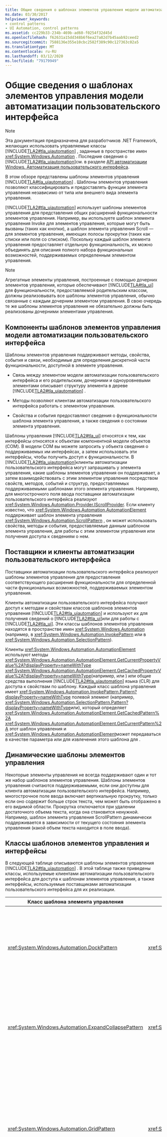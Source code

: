 ```yaml
---
title: Общие сведения о шаблонах элементов управления модели автоматизации пользовательского интерфейса
ms.date: 03/30/2017
helpviewer_keywords:
- control patterns
- UI Automation, control patterns
ms.assetid: cc229b33-234b-469b-ad60-f0254f32d45d
ms.openlocfilehash: f62631a15dd348b6f6ea27a82d7b45aab92ceed2
ms.sourcegitcommit: 7588136e355e10cbc2582f389c90c127363c02a5
ms.translationtype: MT
ms.contentlocale: ru-RU
ms.lasthandoff: 03/12/2020
ms.locfileid: "79179949"
---
```

# <a name="ui-automation-control-patterns-overview"></a>Общие сведения о шаблонах элементов управления модели автоматизации пользовательского интерфейса
> [!NOTE]
> Эта документация предназначена для разработчиков .NET Framework, желающих использовать управляемые классы [!INCLUDE[TLA2#tla_uiautomation](../../../includes/tla2sharptla-uiautomation-md.md)] , заданные в пространстве имен <xref:System.Windows.Automation> . Последние сведения о [!INCLUDE[TLA2#tla_uiautomation](../../../includes/tla2sharptla-uiautomation-md.md)]см. в разделе [API автоматизации Windows. Автоматизация пользовательского интерфейса](/windows/win32/winauto/entry-uiauto-win32).  
  
 В этом обзоре представлены шаблоны элементов управления [!INCLUDE[TLA#tla_uiautomation](../../../includes/tlasharptla-uiautomation-md.md)] . Шаблоны элементов управления позволяют классифицировать и предоставлять функции элемента управления независимо от типа или внешнего вида элемента управления.  
  
 [!INCLUDE[TLA2#tla_uiautomation](../../../includes/tla2sharptla-uiautomation-md.md)] использует шаблоны элементов управления для представления общих расширений функциональности элементов управления. Например, вы используете шаблон элемента управления Invoke для элементов управления, которые могут быть вызваны (таких как кнопки), а шаблон элемента управления Scroll — для элементов управления, имеющих полосы прокрутки (таких как списки или поля со списком). Поскольку каждый шаблон элемента управления предоставляет отдельную функциональность, их можно объединять для описания полного набора функциональных возможностей, поддерживаемых определенным элементом управления.  
  
> [!NOTE]
> Агрегатные элементы управления, построенные с помощью дочерних элементов управления, которые обеспечивают [!INCLUDE[TLA#tla_ui](../../../includes/tlasharptla-ui-md.md)] для функциональности, предоставляемой родительским классом, должны реализовывать все шаблоны элементов управления, обычно связанные с каждым дочерним элементом управления. В свою очередь те же шаблоны элементов управления не обязательно должны быть реализованы дочерними элементами управления.  
  
<a name="uiautomation_control_pattern_includes"></a>
## <a name="ui-automation-control-pattern-components"></a>Компоненты шаблонов элементов управления модели автоматизации пользовательского интерфейса  
 Шаблоны элементов управления поддерживают методы, свойства, события и связи, необходимые для определения дискретной части функциональности, доступной в элементе управления.  
  
- Связь между элементом модели автоматизации пользовательского интерфейса и его родительским, дочерними и одноуровневыми элементами описывает структуру элемента в дереве [!INCLUDE[TLA2#tla_uiautomation](../../../includes/tla2sharptla-uiautomation-md.md)] .  
  
- Методы позволяют клиентам автоматизации пользовательского интерфейса работать с элементом управления.  
  
- Свойства и события предоставляют сведения о функциональности шаблона элемента управления, а также сведения о состоянии элемента управления.  
  
 Шаблоны управления [!INCLUDE[TLA2#tla_ui](../../../includes/tla2sharptla-ui-md.md)] относятся к тем, как интерфейсы относятся к объектам компонентной модели объектов (COM). В модели COM вы можете запросить у объекта сведения о поддерживаемых им интерфейсах, а затем использовать эти интерфейсы, чтобы получить доступ к функциональности. В [!INCLUDE[TLA2#tla_uiautomation](../../../includes/tla2sharptla-uiautomation-md.md)]клиенты автоматизации пользовательского интерфейса могут запрашивать у элемента управления, какие шаблоны элементов управления он поддерживает, а затем взаимодействовать с этим элементом управления посредством свойств, методов, событий и структур, предоставляемых поддерживаемыми шаблонами этого элемента управления. Например, для многострочного поля ввода поставщики автоматизации пользовательского интерфейса реализуют <xref:System.Windows.Automation.Provider.IScrollProvider>. Если клиенту известно, что <xref:System.Windows.Automation.AutomationElement> поддерживает шаблон элемента управления <xref:System.Windows.Automation.ScrollPattern> , он может использовать свойства, методы и события, предоставляемые данным шаблоном элемента управления, для работы с этим элементом управления или получения доступа к сведениям о нем.  
  
<a name="uiautomation_control_pattern_client_provider"></a>
## <a name="ui-automation-providers-and-clients"></a>Поставщики и клиенты автоматизации пользовательского интерфейса  
 Поставщики автоматизации пользовательского интерфейса реализуют шаблоны элементов управления для предоставления соответствующего расширения функциональности для определенной части функциональных возможностей, поддерживаемых элементом управления.  
  
 Клиенты автоматизации пользовательского интерфейса получают доступ к методам и свойствам классов шаблонов элементов управления [!INCLUDE[TLA2#tla_uiautomation](../../../includes/tla2sharptla-uiautomation-md.md)] и используют их для получения сведений о [!INCLUDE[TLA2#tla_ui](../../../includes/tla2sharptla-ui-md.md)]или для работы с [!INCLUDE[TLA2#tla_ui](../../../includes/tla2sharptla-ui-md.md)]. Эти классы шаблонов элементов управления находятся в пространстве имен <xref:System.Windows.Automation> (например, в <xref:System.Windows.Automation.InvokePattern> или в <xref:System.Windows.Automation.SelectionPattern>).  
  
 Клиенты <xref:System.Windows.Automation.AutomationElement> используют методы <xref:System.Windows.Automation.AutomationElement.GetCurrentPropertyValue%2A?displayProperty=nameWithType> <xref:System.Windows.Automation.AutomationElement.GetCachedPropertyValue%2A?displayProperty=nameWithType>(например, или ) или общие средства выполнения [!INCLUDE[TLA2#tla_uiautomation](../../../includes/tla2sharptla-uiautomation-md.md)] языка (CLR) для доступа к свойствам по шаблону. Каждый класс шаблона управления имеет <xref:System.Windows.Automation.InvokePattern.Pattern?displayProperty=nameWithType> полевой элемент (например, <xref:System.Windows.Automation.SelectionPattern.Pattern?displayProperty=nameWithType>или), который определяет <xref:System.Windows.Automation.AutomationElement.GetCachedPattern%2A> <xref:System.Windows.Automation.AutomationElement.GetCurrentPattern%2A> этот шаблон управления и <xref:System.Windows.Automation.AutomationElement>может передаваться в качестве параметра или для извлечения этого шаблона для .  
  
<a name="uiautomation_control_patterns_dynamic"></a>
## <a name="dynamic-control-patterns"></a>Динамические шаблоны элементов управления  
 Некоторые элементы управления не всегда поддерживают один и тот же набор шаблонов элементов управления. Шаблоны элементов управления считаются поддерживаемыми, если они доступны для клиента автоматизации пользовательского интерфейса. Например, многострочное поле ввода включает вертикальную прокрутку, только если оно содержит больше строк текста, чем может быть отображено в его видимой области. Прокрутка отключается при удалении достаточного объема текста, когда она становится ненужной. Например, шаблон элемента управления ScrollPattern динамически поддерживается в зависимости от текущего состояния элемента управления (какой объем текста находится в поле ввода).  
  
<a name="Control_Pattern_Classes_and_Interfaces"></a>
## <a name="control-pattern-classes-and-interfaces"></a>Классы шаблонов элементов управления и интерфейсы  
 В следующей таблице описываются шаблоны элементов управления [!INCLUDE[TLA2#tla_uiautomation](../../../includes/tla2sharptla-uiautomation-md.md)] . В этой таблице также приведены классы, используемые клиентами автоматизации пользовательского интерфейса для доступа к шаблонам элементов управления, а также интерфейсы, используемые поставщиками автоматизации пользовательского интерфейса для их реализации.  
  
|Класс шаблона элемента управления|Интерфейс поставщика|Описание|  
|---------------------------|------------------------|-----------------|  
|<xref:System.Windows.Automation.DockPattern>|<xref:System.Windows.Automation.Provider.IDockProvider>|Используется для элементов управления, которые могут быть закреплены в контейнере закрепления. Например, это могут быть панели инструментов или палитры инструментов.|  
|<xref:System.Windows.Automation.ExpandCollapsePattern>|<xref:System.Windows.Automation.Provider.IExpandCollapseProvider>|Используется для элементов управления, которые можно разворачивать и сворачивать. Например, это могут быть пункты меню в приложении, такие как меню **Файл** .|  
|<xref:System.Windows.Automation.GridPattern>|<xref:System.Windows.Automation.Provider.IGridProvider>|Используется для элементов управления, которые поддерживают функциональные возможности сетки, такие как изменение размера и перемещение в указанную ячейку. Например, большой вид значка в Windows Explorer или простые таблицы без заголовков в Microsoft Word.|  
|<xref:System.Windows.Automation.GridItemPattern>|<xref:System.Windows.Automation.Provider.IGridItemProvider>|Используется для элементов управления, имеющих ячейки в сетках. Отдельные ячейки должны поддерживать шаблон GridItem. Например, каждая ячейка в представлении деталей Microsoft Windows Explorer.|  
|<xref:System.Windows.Automation.InvokePattern>|<xref:System.Windows.Automation.Provider.IInvokeProvider>|Используется для элементов управления, которые могут быть вызваны, таких как кнопки.|  
|<xref:System.Windows.Automation.MultipleViewPattern>|<xref:System.Windows.Automation.Provider.IMultipleViewProvider>|Используется для элементов управления, которые могут переключаться между несколькими представлениями одного и того же набора сведений, данных или дочерних элементов. Например, это может быть элемент управления представления списка, где данные доступны в виде эскизов, плиток, значков, списка или подробных представлений.|  
|<xref:System.Windows.Automation.RangeValuePattern>|<xref:System.Windows.Automation.Provider.IRangeValueProvider>|Используется для элементов управления, имеющих диапазон значений, которые могут быть применены к элементу управления. Например, элемент управления "Счетчик", содержащий годы, может иметь диапазон от 1900 до 2010, а другой элемент управления "Счетчик", представляющий месяцы, имеет диапазон от 1 до 12.|  
|<xref:System.Windows.Automation.ScrollPattern>|<xref:System.Windows.Automation.Provider.IScrollProvider>|Используется для элементов управления, которые поддерживают прокрутку. Например, это может быть элемент управления, имеющий полосы прокрутки, которые активны, когда сведений больше, чем может быть отображено в видимой области элемента управления.|  
|<xref:System.Windows.Automation.ScrollItemPattern>|<xref:System.Windows.Automation.Provider.IScrollItemProvider>|Используется для элементов управления, имеющих отдельные элементы в прокручиваемом списке. Например, это может быть элемент управления с отдельными элементами в прокручиваемом списке, такой как элемент управления "Поле со списком".|  
|<xref:System.Windows.Automation.SelectionPattern>|<xref:System.Windows.Automation.Provider.ISelectionProvider>|Используется для элементов управления контейнера выделения. Например, это могут быть списки и поля со списком.|  
|<xref:System.Windows.Automation.SelectionItemPattern>|<xref:System.Windows.Automation.Provider.ISelectionItemProvider>|Используется для отдельных элементов в элементах управления контейнера выделения, таких как списки и поля со списком.|  
|<xref:System.Windows.Automation.TablePattern>|<xref:System.Windows.Automation.Provider.ITableProvider>|Используется для элементов управления, имеющих сетку и сведения заголовка. Например, листы Microsoft Excel.|  
|<xref:System.Windows.Automation.TableItemPattern>|<xref:System.Windows.Automation.Provider.ITableItemProvider>|Используется для элементов в таблице.|  
|<xref:System.Windows.Automation.TextPattern>|<xref:System.Windows.Automation.Provider.ITextProvider>|Используется для элементов управления "Поле ввода" и документов, которые предоставляют текстовую информацию.|  
|<xref:System.Windows.Automation.TogglePattern>|<xref:System.Windows.Automation.Provider.IToggleProvider>|Используется для элементов управления, в которых можно переключать состояние. Например, это могут быть флажки и элементы меню с флажками.|  
|<xref:System.Windows.Automation.TransformPattern>|<xref:System.Windows.Automation.Provider.ITransformProvider>|Используется для элементов управления с возможностью изменения размера, перемещения и вращения. Обычно шаблон элемента управления Transform используется в конструкторах, формах, графических редакторах и графических приложениях.|  
|<xref:System.Windows.Automation.ValuePattern>|<xref:System.Windows.Automation.Provider.IValueProvider>|Позволяет клиентам получать или задавать значения для элементов управления, которые не поддерживают диапазон значений. Например, это может быть элемент управления "Выбор даты и времени".|  
|<xref:System.Windows.Automation.WindowPattern>|<xref:System.Windows.Automation.Provider.IWindowProvider>|Предоставляет информацию, касающуюся окон, основной концепции операционной системы Microsoft Windows. Примерами элементов управления являются окна верхнего уровня (Microsoft Word, Microsoft Windows Explorer и т.д.), детскими окнами с несколькими документами (MDI) и диалогами.|  
  
## <a name="see-also"></a>См. также раздел

- [Шаблоны элементов управления модели автоматизации пользовательского интерфейса для клиентов](ui-automation-control-patterns-for-clients.md)
- [Сопоставление шаблона элемента управления для клиентов автоматизации пользовательского интерфейса](control-pattern-mapping-for-ui-automation-clients.md)
- [Общие сведения о модели автоматизации пользовательского интерфейса](ui-automation-overview.md)
- [Свойства автоматизации пользовательского интерфейса для клиентов](ui-automation-properties-for-clients.md)
- [События модели автоматизации пользовательского интерфейса для клиентов](ui-automation-events-for-clients.md)
